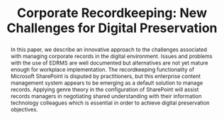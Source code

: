 ---
abstract: In this paper, we describe an innovative approach to the challenges associated
  with managing corporate records in the digital environment. Issues and problems
  with the use of EDRMS are well documented but alternatives are not yet mature enough
  for workplace implementation. The recordkeeping functionality of Microsoft SharePoint
  is disputed by practitioners, but this enterprise content management system appears
  to be emerging as a default solution to manage records. Applying genre theory in
  the configuration of SharePoint will assist records managers in negotiating shared
  understanding with their information technology colleagues which is essential in
  order to achieve digital preservation objectives.
creators:
- Gillian Oliver
- Fiorella Foscarini
date: null
document_url: https://services.phaidra.univie.ac.at/api/object/o:294266/download
grand_parent: iPRES
institutions: []
keywords:
- singapore
- ms sharepoint
- edrms
- content type
- genre theory
landing_page_url: https://phaidra.univie.ac.at/o:294266
language: eng
layout: publication
license: CC BY-SA 3.0 AT
notes_url: null
parent: iPRES 2011
publication_type: paper
size: 472338
slides_url: null
source_name: iPRES
stream_url: null
title: 'Corporate Recordkeeping: New Challenges for Digital Preservation'
year: 2011
---